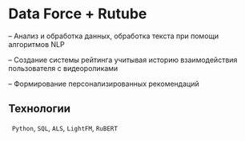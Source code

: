 # Data Force + Rutube

– Анализ и обработка данных, обработка текста при помощи алгоритмов NLP

– Создание системы рейтинга учитывая историю взаимодействия пользователя с видеороликами

– Формирование персонализированных рекомендаций

## Технологии
<code> Python</code>, <code>SQL</code>, <code>ALS</code>, <code>LightFM</code>, <code>RuBERT</code>
